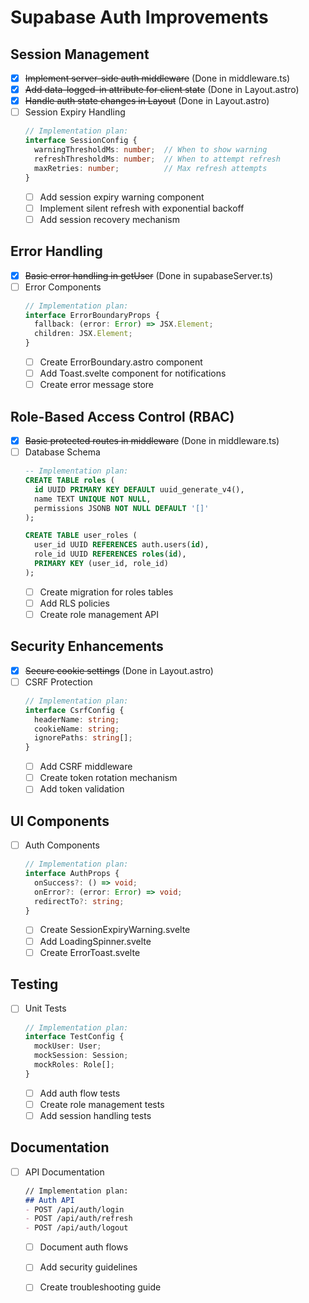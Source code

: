 # Supabase Auth Improvements

## Session Management
- [x] ~~Implement server-side auth middleware~~ (Done in middleware.ts)
- [x] ~~Add data-logged-in attribute for client state~~ (Done in Layout.astro)
- [x] ~~Handle auth state changes in Layout~~ (Done in Layout.astro)
- [ ] Session Expiry Handling
  ```ts
  // Implementation plan:
  interface SessionConfig {
    warningThresholdMs: number;  // When to show warning
    refreshThresholdMs: number;  // When to attempt refresh
    maxRetries: number;          // Max refresh attempts
  }
  ```
  - [ ] Add session expiry warning component
  - [ ] Implement silent refresh with exponential backoff
  - [ ] Add session recovery mechanism

## Error Handling
- [x] ~~Basic error handling in getUser~~ (Done in supabaseServer.ts)
- [ ] Error Components
  ```ts
  // Implementation plan:
  interface ErrorBoundaryProps {
    fallback: (error: Error) => JSX.Element;
    children: JSX.Element;
  }
  ```
  - [ ] Create ErrorBoundary.astro component
  - [ ] Add Toast.svelte component for notifications
  - [ ] Create error message store

## Role-Based Access Control (RBAC)
- [x] ~~Basic protected routes in middleware~~ (Done in middleware.ts)
- [ ] Database Schema
  ```sql
  -- Implementation plan:
  CREATE TABLE roles (
    id UUID PRIMARY KEY DEFAULT uuid_generate_v4(),
    name TEXT UNIQUE NOT NULL,
    permissions JSONB NOT NULL DEFAULT '[]'
  );

  CREATE TABLE user_roles (
    user_id UUID REFERENCES auth.users(id),
    role_id UUID REFERENCES roles(id),
    PRIMARY KEY (user_id, role_id)
  );
  ```
  - [ ] Create migration for roles tables
  - [ ] Add RLS policies
  - [ ] Create role management API

## Security Enhancements
- [x] ~~Secure cookie settings~~ (Done in Layout.astro)
- [ ] CSRF Protection
  ```ts
  // Implementation plan:
  interface CsrfConfig {
    headerName: string;
    cookieName: string;
    ignorePaths: string[];
  }
  ```
  - [ ] Add CSRF middleware
  - [ ] Create token rotation mechanism
  - [ ] Add token validation

## UI Components
- [ ] Auth Components
  ```ts
  // Implementation plan:
  interface AuthProps {
    onSuccess?: () => void;
    onError?: (error: Error) => void;
    redirectTo?: string;
  }
  ```
  - [ ] Create SessionExpiryWarning.svelte
  - [ ] Add LoadingSpinner.svelte
  - [ ] Create ErrorToast.svelte

## Testing
- [ ] Unit Tests
  ```ts
  // Implementation plan:
  interface TestConfig {
    mockUser: User;
    mockSession: Session;
    mockRoles: Role[];
  }
  ```
  - [ ] Add auth flow tests
  - [ ] Create role management tests
  - [ ] Add session handling tests

## Documentation
- [ ] API Documentation
  ```md
  // Implementation plan:
  ## Auth API
  - POST /api/auth/login
  - POST /api/auth/refresh
  - POST /api/auth/logout
  ```
  - [ ] Document auth flows
  - [ ] Add security guidelines
  - [ ] Create troubleshooting guide
   